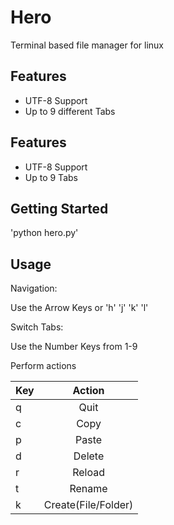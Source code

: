 Hero
============
Terminal based file manager for linux

Features
--------
* UTF-8 Support
* Up to 9 different Tabs

Features
--------
* UTF-8 Support
* Up to 9 Tabs

Getting Started
--------
'python hero.py'

Usage
--------
Navigation:  

Use the Arrow Keys or 'h' 'j' 'k' 'l'  

Switch Tabs:  

Use the Number Keys from 1-9  

Perform actions  


| Key           | Action        |
| ------------- |:-------------:|
| q             | Quit          |
| c             | Copy          |
| p             | Paste         |
| d             | Delete        |
| r             | Reload        |
| t             | Rename        |
| k             | Create(File/Folder)|
